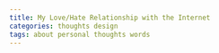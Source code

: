 ```yaml
---
title: My Love/Hate Relationship with the Internet
categories: thoughts design
tags: about personal thoughts words
---
```


